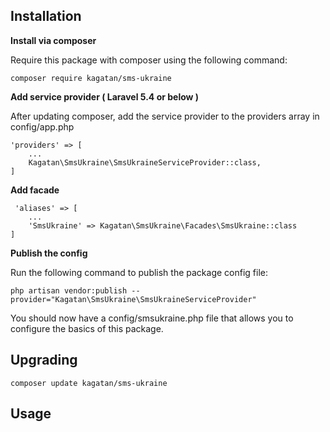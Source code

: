 ## Installation

**Install via composer**

Require this package with composer using the following command:

```
composer require kagatan/sms-ukraine
```

**Add service provider ( Laravel 5.4 or below )**

After updating composer, add the service provider to the providers array in config/app.php 

```
'providers' => [
    ...
    Kagatan\SmsUkraine\SmsUkraineServiceProvider::class,
]
```

**Add facade**

```
 'aliases' => [
    ...
    'SmsUkraine' => Kagatan\SmsUkraine\Facades\SmsUkraine::class
]
```


**Publish the config**

Run the following command to publish the package config file:

```
php artisan vendor:publish --provider="Kagatan\SmsUkraine\SmsUkraineServiceProvider"
```
You should now have a config/smsukraine.php file that allows you to configure the basics of this package.

## Upgrading

```
composer update kagatan/sms-ukraine
```

## Usage
